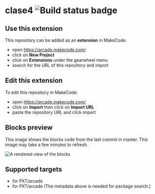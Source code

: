 # clase4 ![Build status badge](https://github.com/susanaoubina/clase4/workflows/MakeCode/badge.svg)



## Use this extension

This repository can be added as an **extension** in MakeCode.

* open https://arcade.makecode.com/
* click on **New Project**
* click on **Extensions** under the gearwheel menu
* search for the URL of this repository and import

## Edit this extension

To edit this repository in MakeCode.

* open https://arcade.makecode.com/
* click on **Import** then click on **Import URL**
* paste the repository URL and click import

## Blocks preview

This image shows the blocks code from the last commit in master.
This image may take a few minutes to refresh.

![A rendered view of the blocks](https://github.com/susanaoubina/clase4/raw/master/.makecode/blocks.png)

## Supported targets

* for PXT/arcade
* for PXT/arcade
(The metadata above is needed for package search.)

